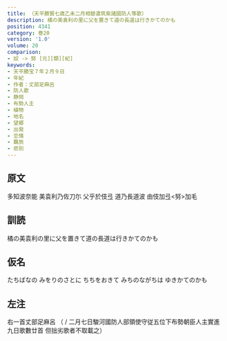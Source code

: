 ```yaml
---
title: （天平勝寳七歳乙未二月相替遣筑紫諸國防人等歌）
description: 橘の美袁利の里に父を置きて道の長道は行きかてのかも
position: 4341
category: 巻20
version: '1.0'
volume: 20
comparison:
- 奴 -> 努 [元][類][紀]
keywords:
- 天平勝宝７年２月９日
- 年紀
- 作者：丈部足麻呂
- 防人歌
- 静岡
- 布勢人主
- 植物
- 地名
- 望郷
- 出発
- 恋情
- 羈旅
- 悲別
---
```


## 原文

多知波奈能 美袁利乃佐刀尓 父乎於伎弖 道乃長道波 由伎加弖<努>加毛

## 訓読

橘の美袁利の里に父を置きて道の長道は行きかてのかも

## 仮名

たちばなの みをりのさとに ちちをおきて みちのながちは ゆきかてのかも

## 左注

右一首丈部足麻呂 （ / 二月七日駿河國防人部領使守従五位下布勢朝臣人主實進九日歌數廿首 但拙劣歌者不取載之）
